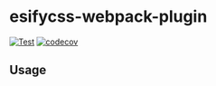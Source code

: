# esifycss-webpack-plugin

[![Test](https://github.com/kei-ito/esifycss-webpack-plugin/actions/workflows/test.yml/badge.svg)](https://github.com/kei-ito/esifycss-webpack-plugin/actions/workflows/test.yml)
[![codecov](https://codecov.io/gh/kei-ito/esifycss-webpack-plugin/branch/master/graph/badge.svg)](https://codecov.io/gh/kei-ito/esifycss-webpack-plugin)

## Usage
